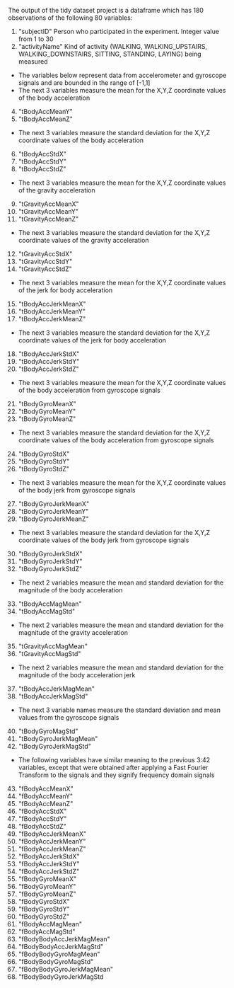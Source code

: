 The output of the tidy dataset project is a dataframe which has 180 observations of the following 80 variables:


 1. "subjectID" 			Person who participated in the experiment. Integer value from 1 to 30
 2. "activityName"			Kind of activity (WALKING, WALKING_UPSTAIRS, WALKING_DOWNSTAIRS, SITTING, STANDING, LAYING) being measured 
 
 * The variables below represent data from accelerometer and gyroscope signals and are bounded in the range of [-1,1]
 * The next 3 variables measure the mean for the X,Y,Z coordinate values of the body acceleration 
 
 4. "tBodyAccMeanY"            
 5. "tBodyAccMeanZ"     
 
 * The next 3 variables measure the standard deviation for the X,Y,Z coordinate values of the body acceleration  
 
 6. "tBodyAccStdX"            
 7. "tBodyAccStdY"             
 8. "tBodyAccStdZ"    
 
 * The next 3 variables measure the mean for the X,Y,Z coordinate values of the gravity acceleration         
 
 9. "tGravityAccMeanX"        
 10. "tGravityAccMeanY"         
 11. "tGravityAccMeanZ"         
 
 * The next 3 variables measure the standard deviation for the X,Y,Z coordinate values of the gravity acceleration 
 
 12. "tGravityAccStdX"         
 13. "tGravityAccStdY"          
 14. "tGravityAccStdZ" 
 
 * The next 3 variables measure the mean for the X,Y,Z coordinate values of the jerk for body acceleration   
 
 15. "tBodyAccJerkMeanX"       
 16. "tBodyAccJerkMeanY"        
 17. "tBodyAccJerkMeanZ"
 
 * The next 3 variables measure the standard deviation for the X,Y,Z coordinate values of the jerk for body acceleration   
 
 18. "tBodyAccJerkStdX"        
 19. "tBodyAccJerkStdY"         
 20. "tBodyAccJerkStdZ"        
 
 * The next 3 variables measure the mean for the X,Y,Z coordinate values of the body acceleration from gyroscope signals  
 
 21. "tBodyGyroMeanX"          
 22. "tBodyGyroMeanY"           
 23. "tBodyGyroMeanZ"     
 
 * The next 3 variables measure the standard deviation for the X,Y,Z coordinate values of the body acceleration from gyroscope signals     
 
 24. "tBodyGyroStdX"           
 25. "tBodyGyroStdY"            
 26. "tBodyGyroStdZ"  
 
 * The next 3 variables measure the mean for the X,Y,Z coordinate values of the body jerk from gyroscope signals   
 
 27. "tBodyGyroJerkMeanX"      
 28. "tBodyGyroJerkMeanY"       
 29. "tBodyGyroJerkMeanZ" 
 
 * The next 3 variables measure the standard deviation for the X,Y,Z coordinate values of the body jerk from gyroscope signals   
 
 30. "tBodyGyroJerkStdX"       
 31. "tBodyGyroJerkStdY"        
 32. "tBodyGyroJerkStdZ"
 
 * The next 2 variables measure the mean and standard deviation for the magnitude of the body acceleration    
 
 33. "tBodyAccMagMean"         
 34. "tBodyAccMagStd"      
 
 * The next 2 variables measure the mean and standard deviation for the magnitude of the gravity acceleration 
 
 35. "tGravityAccMagMean"       
 36. "tGravityAccMagStd"  
 
 * The next 2 variables measure the mean and standard deviation for the magnitude of the body acceleration jerk     
 
 37. "tBodyAccJerkMagMean"      
 38. "tBodyAccJerkMagStd"    
 
 * The next 3 variable names measure the standard deviation and mean values from the gyroscope signals  
 
 40. "tBodyGyroMagStd"          
 41. "tBodyGyroJerkMagMean"     
 42. "tBodyGyroJerkMagStd"    
 
 * The following variables have similar meaning to the previous 3:42 variables, except that were obtained after applying a Fast Fourier Transform to the signals and they signify frequency domain signals 
 
 43. "fBodyAccMeanX"            
 44. "fBodyAccMeanY"            
 45. "fBodyAccMeanZ"           
 46. "fBodyAccStdX"             
 47. "fBodyAccStdY"             
 48. "fBodyAccStdZ"            
 49. "fBodyAccJerkMeanX"        
 50. "fBodyAccJerkMeanY"        
 51. "fBodyAccJerkMeanZ"       
 52. "fBodyAccJerkStdX"         
 53. "fBodyAccJerkStdY"         
 54. "fBodyAccJerkStdZ"        
 55. "fBodyGyroMeanX"           
 56. "fBodyGyroMeanY"           
 57. "fBodyGyroMeanZ"          
 58. "fBodyGyroStdX"            
 59. "fBodyGyroStdY"            
 60. "fBodyGyroStdZ"           
 61. "fBodyAccMagMean"          
 62. "fBodyAccMagStd"           
 63. "fBodyBodyAccJerkMagMean" 
 64. "fBodyBodyAccJerkMagStd"   
 65. "fBodyBodyGyroMagMean"     
 66. "fBodyBodyGyroMagStd"     
 67. "fBodyBodyGyroJerkMagMean" 
 68. "fBodyBodyGyroJerkMagStd